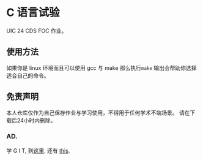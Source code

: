 # C 语言试验
UIC 24 CDS FOC 作业。

## 使用方法
如果你是 linux 环境而且可以使用 gcc 与 make
那么执行`make`
输出会帮助你选择适合自己的命令。

## 免责声明
本人仓库仅作为自己保存作业与学习使用，不得用于任何学术不端场景。
请在下载后24小时内删除。

### AD.
学 G I T, 到[这里](./docs/git-guide.md).
还有 [this](./docs/看这个.md).